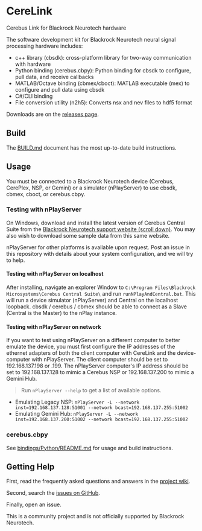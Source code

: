 # CereLink

Cerebus Link for Blackrock Neurotech hardware

The software development kit for Blackrock Neurotech neural signal processing hardware includes:
* c++ library (cbsdk): cross-platform library for two-way communication with hardware
* Python binding (cerebus.cbpy): Python binding for cbsdk to configure, pull data, and receive callbacks
* MATLAB/Octave binding (cbmex/cboct): MATLAB executable (mex) to configure and pull data using cbsdk
* C#/CLI binding
* File conversion utility (n2h5): Converts nsx and nev files to hdf5 format

Downloads are on the [releases page](https://github.com/CerebusOSS/CereLink/releases).

## Build

The [BUILD.md](./BUILD.md) document has the most up-to-date build instructions.

## Usage

You must be connected to a Blackrock Neurotech device (Cerebus, CerePlex, NSP, or Gemini) or a simulator (nPlayServer) to use cbsdk, cbmex, cboct, or cerebus.cbpy.

### Testing with nPlayServer

On Windows, download and install the latest version of Cerebus Central Suite from the [Blackrock Neurotech support website (scroll down)](https://blackrockneurotech.com/support/). You may also wish to download some sample data from this same website.

nPlayServer for other platforms is available upon request. Post an issue in this repository with details about your system configuration, and we will try to help.

#### Testing with nPlayServer on localhost

After installing, navigate an explorer Window to `C:\Program Files\Blackrock Microsystems\Cerebus Central Suite\` and run `runNPlayAndCentral.bat`. This will run a device simulator (nPlayServer) and Central on the localhost loopback. cbsdk / cerebus / cbmex should be able to connect as a Slave (Central is the Master) to the nPlay instance.

#### Testing with nPlayServer on network

If you want to test using nPlayServer on a different computer to better emulate the device, you must first configure the IP addresses of the ethernet adapters of both the client computer with CereLink and the device-computer with nPlayServer. The client computer should be set to 192.168.137.198 or .199. The nPlayServer computer's IP address should be set to 192.168.137.128 to mimic a Cerebus NSP or 192.168.137.200 to mimic a Gemini Hub.

> Run `nPlayServer --help` to get a list of available options.

* Emulating Legacy NSP: `nPlayServer -L --network inst=192.168.137.128:51001 --network bcast=192.168.137.255:51002`
* Emulating Gemini Hub: `nPlayServer -L --network inst=192.168.137.200:51002 --network bcast=192.168.137.255:51002`

### cerebus.cbpy

See [bindings/Python/README.md](./bindings/Python/README.md) for usage and build instructions.

## Getting Help

First, read the frequently asked questions and answers in the [project wiki](https://github.com/CerebusOSS/CereLink/wiki).

Second, search the [issues on GitHub](https://github.com/CerebusOSS/CereLink/issues).

Finally, open an issue.

This is a community project and is not officially supported by Blackrock Neurotech.
